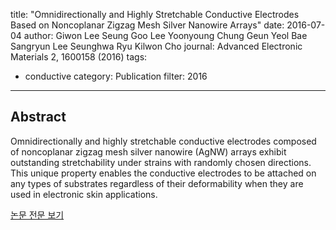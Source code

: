 title: "Omnidirectionally and Highly Stretchable Conductive Electrodes Based on Noncoplanar Zigzag Mesh Silver Nanowire Arrays"
date: 2016-07-04
author: Giwon Lee  Seung Goo Lee  Yoonyoung Chung  Geun Yeol Bae  Sangryun Lee  Seunghwa Ryu Kilwon Cho
journal: Advanced Electronic Materials 2, 1600158 (2016)
tags:
- conductive
category: Publication
filter: 2016
---

## Abstract

Omnidirectionally and highly stretchable conductive electrodes composed of noncoplanar zigzag mesh silver nanowire (AgNW) arrays exhibit outstanding stretchability under strains with randomly chosen directions. This unique property enables the conductive electrodes to be attached on any types of substrates regardless of their deformability when they are used in electronic skin applications.

[논문 전문 보기](https://onlinelibrary.wiley.com/doi/full/10.1002/aelm.201600158)
